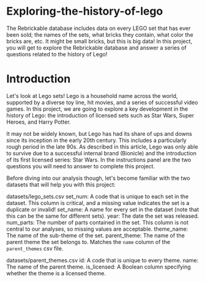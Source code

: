 # Exploring-the-history-of-lego
The Rebrickable database includes data on every LEGO set that has ever been sold; the names of the sets, what bricks they contain, what color the bricks are, etc. It might be small bricks, but this is big data! In this project, you will get to explore the Rebrickable database and answer a series of questions related to the history of Lego!

# Introduction



Let's look at Lego sets!
Lego is a household name across the world, supported by a diverse toy line, hit movies, and a series of successful video games. In this project, we are going to explore a key development in the history of Lego: the introduction of licensed sets such as Star Wars, Super Heroes, and Harry Potter.

It may not be widely known, but Lego has had its share of ups and downs since its inception in the early 20th century. This includes a particularly rough period in the late 90s. As described in this article, Lego was only able to survive due to a successful internal brand (Bionicle) and the introduction of its first licensed series: Star Wars. In the instructions panel are the two questions you will need to answer to complete this project.

Before diving into our analysis though, let's become familiar with the two datasets that will help you with this project:


datasets/lego_sets.csv
  set_num: A code that is unique to each set in the dataset. This column is critical, and a missing value indicates the set is a duplicate or invalid!
  set_name: A name for every set in the dataset (note that this can be the same for different sets).
  year: The date the set was released.
  num_parts: The number of parts contained in the set. This column is not central to our analyses, so missing values are acceptable.
  theme_name: The name of the sub-theme of the set.
  parent_theme: The name of the parent theme the set belongs to. Matches the `name` column of the `parent_themes` csv file.
  
datasets/parent_themes.csv
  id: A code that is unique to every theme.
  name: The name of the parent theme.
  is_licensed: A Boolean column specifying whether the theme is a licensed theme.
